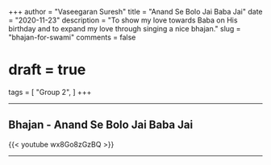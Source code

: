 +++
author = "Vaseegaran Suresh"
title = "Anand Se Bolo Jai Baba Jai"
date = "2020-11-23"
description = "To show my love towards Baba on His birthday and to expand my love through singing a nice bhajan."
slug = "bhajan-for-swami"
comments = false
# draft = true
tags = [
    "Group 2",
]
+++

---

## Bhajan - Anand Se Bolo Jai Baba Jai

{{< youtube wx8Go8zGzBQ >}}

---
